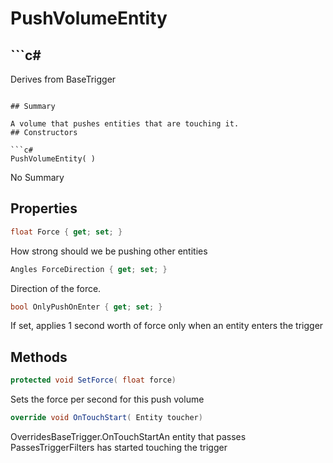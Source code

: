 # PushVolumeEntity

## ```c#
Derives from BaseTrigger
```

## Summary

A volume that pushes entities that are touching it.
## Constructors

```c#
PushVolumeEntity( ) 
```
No Summary
## Properties

```c#
float Force { get; set; } 
```
How strong should we be pushing other entities
```c#
Angles ForceDirection { get; set; } 
```
Direction of the force.
```c#
bool OnlyPushOnEnter { get; set; } 
```
If set, applies 1 second worth of force only when an entity enters the trigger
## Methods

```c#
protected void SetForce( float force) 
```
Sets the force per second for this push volume
```c#
override void OnTouchStart( Entity toucher) 
```
OverridesBaseTrigger.OnTouchStartAn entity that passes PassesTriggerFilters has started touching the trigger
